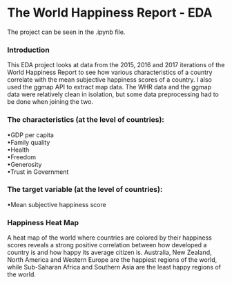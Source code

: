# The World Happiness Report - EDA

The project can be seen in the .ipynb file.

### Introduction
This EDA project looks at data from the 2015, 2016 and 2017 iterations of the World Happiness Report to see how various characteristics of a country correlate with the mean subjective happiness scores of a country. I also used the ggmap API to extract map data. The WHR data and the ggmap data were relatively clean in isolation, but some data preprocessing had to be done when joining the two.

### The characteristics (at the level of countries): <br />
•GDP per capita <br />
•Family quality <br />
•Health <br />
•Freedom <br />
•Generosity <br />
•Trust in Government

### The target variable (at the level of countries):  <br />
•Mean subjective happiness score

### Happiness Heat Map
A heat map of the world where countries are colored by their happiness scores reveals a strong positive correlation between how developed a country is and how happy its average citizen is. Australia, New Zealand, North America and Western Europe are the happiest regions of the world, while Sub-Saharan Africa and Southern Asia are the least happy regions of the world.


